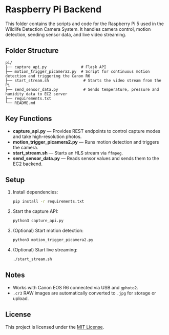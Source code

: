 # Raspberry Pi Backend

This folder contains the scripts and code for the Raspberry Pi 5 used in the Wildlife Detection Camera System. It handles camera control, motion detection, sending sensor data, and live video streaming.

## Folder Structure

```
pi/
├── capture_api.py               # Flask API
├── motion_trigger_picamera2.py  # Script for continuous motion detection and triggering the Canon R6
├── start_stream.sh               # Starts the video stream from the Pi
├── send_sensor_data.py           # Sends temperature, pressure and humidity data to EC2 server
├── requirements.txt
└── README.md
```

## Key Functions

- **capture_api.py** — Provides REST endpoints to control capture modes and take high-resolution photos.
- **motion_trigger_picamera2.py** — Runs motion detection and triggers the camera.
- **start_stream.sh** — Starts an HLS stream via `ffmpeg`.
- **send_sensor_data.py** — Reads sensor values and sends them to the EC2 backend.

## Setup

1. Install dependencies:

   ```bash
   pip install -r requirements.txt
   ```

2. Start the capture API:

   ```bash
   python3 capture_api.py
   ```

3. (Optional) Start motion detection:

   ```bash
   python3 motion_trigger_picamera2.py
   ```

4. (Optional) Start live streaming:
   ```bash
   ./start_stream.sh
   ```

## Notes

- Works with Canon EOS R6 connected via USB and `gphoto2`.
- `.cr3` RAW images are automatically converted to `.jpg` for storage or upload.

## License

This project is licensed under the [MIT License](../LICENSE).
